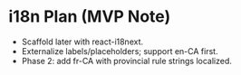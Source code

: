 # i18n Plan (MVP Note)

- Scaffold later with react-i18next.
- Externalize labels/placeholders; support en-CA first.
- Phase 2: add fr-CA with provincial rule strings localized.



